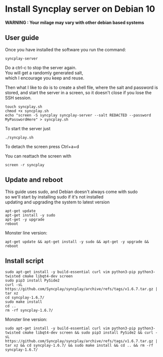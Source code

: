 # Install Syncplay server on Debian 10

**WARNING : Your milage may vary with other debian based systems**

## User guide
Once you have installed the software you run the command:
```
syncplay-server
```
Do a ctrl-c to stop the server again.  
You will get a randomly generated salt,  
which I encourage you keep and reuse.

Then what I like to do is to create a shell file,
where the salt and password is stored, 
and start the server in a screen, 
so it doesn't close if you lose the SSH session.

```
touch syncplay.sh
chmod +x syncplay.sh
echo "screen -S syncplay syncplay-server --salt REDACTED --password MyPasswordHere" > syncplay.sh
```

To start the server just
```
./syncplay.sh
```

To detach the screen press Ctrl+a+d

You can reattach the screen with
```
screen -r syncplay
```

## Update and reboot
This guide uses sudo, and Debian doesn't always come with sudo  
so we'll start by installing sudo if it's not installed  
updating and upgrading the system to latest version

```
apt-get update
apt-get install -y sudo
apt-get -y upgrade
reboot
```

Monster line version:
```
apt-get update && apt-get install -y sudo && apt-get -y upgrade && reboot
```

## Install script
```
sudo apt-get install -y build-essential curl vim python3-pip python3-twisted cmake libqt4-dev screen
sudo pip3 install PySide2
curl -sL https://github.com/Syncplay/syncplay/archive/refs/tags/v1.6.7.tar.gz | tar xz
cd syncplay-1.6.7/
sudo make install
cd ..
rm -rf syncplay-1.6.7/
```

Monster line version:
```
sudo apt-get install -y build-essential curl vim python3-pip python3-twisted cmake libqt4-dev screen && sudo pip3 install PySide2 && curl -sL https://github.com/Syncplay/syncplay/archive/refs/tags/v1.6.7.tar.gz | tar xz && cd syncplay-1.6.7/ && sudo make install && cd .. && rm -rf syncplay-1.6.7/
```
